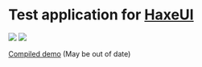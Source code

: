 Test application for <a href="https://github.com/ianharrigan/haxeui">HaxeUI</a>
================================

<img src="https://raw.github.com/ianharrigan/haxeui-test-app/master/docs/screenshots/main.jpg" />
<img src="https://raw.github.com/ianharrigan/haxeui-test-app/master/docs/screenshots/extended.jpg" />

<a href="https://github.com/ianharrigan/haxeui-test-app/blob/master/docs/demo/haxeuitestapp.swf?raw=true">Compiled demo</a> (May be out of date)

